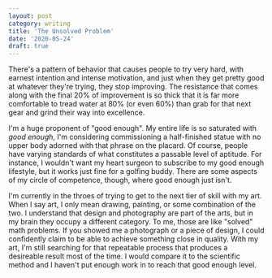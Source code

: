 ```yaml
---
layout: post
category: writing
title: 'The Unsolved Problem'
date: '2020-05-24'
draft: true
---
```


There's a pattern of behavior that causes people to try very hard, with earnest intention and intense motivation, and just when they get pretty good at whatever they're trying, they stop improving. The resistance that comes along with the final 20% of improvement is so thick that it is far more comfortable to tread water at 80% (or even 60%) than grab for that next gear and grind their way into excellence.

I'm a huge proponent of "good enough". My entire life is so saturated with _good enough_, I'm considering commissioning a half-finished statue with no upper body adorned with that phrase on the placard. Of course, people have varying standards of what constitutes a passable level of aptitude. For instance, I wouldn't want my heart surgeon to subscribe to my good enough lifestyle, but it works just fine for a golfing buddy. There are some aspects of my circle of competence, though, where good enough just isn't.

I'm currently in the throes of trying to get to the next tier of skill with my art. When I say art, I only mean drawing, painting, or some combination of the two. I understand that design and photography are part of the arts, but in my brain they occupy a different category. To me, those are like "solved" math problems. If you showed me a photograph or a piece of design, I could confidently claim to be able to achieve something close in quality. With my art, I'm still searching for that repeatable process that produces a desireable result most of the time. I would compare it to the scientific method and I haven't put enough work in to reach that good enough level.
